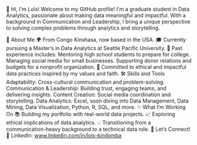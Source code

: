 👋 Hi, I'm Loïs!
Welcome to my GitHub profile! I'm a graduate student in Data Analytics, passionate about making data meaningful and impactful. With a background in Communication and Leadership, I bring a unique perspective to solving complex problems through analytics and storytelling.

🚀 About Me
🌍 From Congo Kinshasa, now based in the USA.
🎓 Currently pursuing a Master’s in Data Analytics at Seattle Pacific University.
💼 Past experience includes:
Mentoring high school students to prepare for college.
Managing social media for small businesses.
Supporting donor relations and budgets for a nonprofit organization.
🤝 Committed to ethical and impactful data practices inspired by my values and faith.
🛠️ Skills and Tools
Adaptability: Cross-cultural communication and problem-solving.
Communication & Leadership: Building trust, engaging teams, and delivering insights.
Content Creation: Social media coordination and storytelling.
Data Analytics: Excel, soon diving into Data Management, Data Mining, Data Visualization, Python, R, SQL, and more.
✨ What I’m Working On
📚 Building my portfolio with real-world data projects.
📈 Exploring ethical implications of data analytics.
💡 Transitioning from a communication-heavy background to a technical data role.
🔗 Let’s Connect!
💼 LinkedIn: www.linkedin.com/in/lois-kindomba
